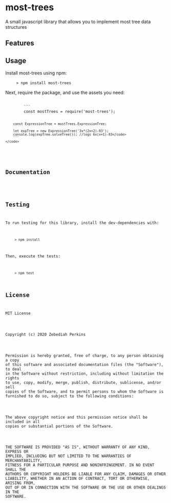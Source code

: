 <h1>most-trees</h1>
<p>A small javascript library that allows you to implement most tree data structures</p>
<h2>Features</h2>
<ul></ul>
<h2>Usage</h2>
<p>Install most-trees using npm:</p>
<pre>
    <code>> npm install most-trees</code>
</pre>
<p>Next, require the package, and use the assets you need:</p>
<pre>
    <code>
        ```
        const mostTrees = require('most-trees');

        const ExpressionTree = mostTrees.ExpressionTree;

        let expTree = new ExpressionTree('3x*(2x+2)-83');
        console.log(expTree.solveTree()); //logs 6x(x+1)-83</code>
        ```
    </code>
</pre>
<h2>Documentation</h2>
<ul></ul>
<h2>Testing</h2>
<p>To run testing for this library, install the dev-dependencies with:</p>
<pre>
    <code>> npm install</code>
</pre>
<p>Then, execute the tests:</p>
<pre>
    <code>> npm test</code>
</pre>
<h2>License</h2>
<p>MIT License</p><br>
<p>Copyright (c) 2020 Zebediah Perkins</p><br>
<p>Permission is hereby granted, free of charge, to any person obtaining a copy
of this software and associated documentation files (the "Software"), to deal
in the Software without restriction, including without limitation the rights
to use, copy, modify, merge, publish, distribute, sublicense, and/or sell
copies of the Software, and to permit persons to whom the Software is
furnished to do so, subject to the following conditions:</p><br>
<p>The above copyright notice and this permission notice shall be included in all
copies or substantial portions of the Software.</p><br>
<p>THE SOFTWARE IS PROVIDED "AS IS", WITHOUT WARRANTY OF ANY KIND, EXPRESS OR
IMPLIED, INCLUDING BUT NOT LIMITED TO THE WARRANTIES OF MERCHANTABILITY,
FITNESS FOR A PARTICULAR PURPOSE AND NONINFRINGEMENT. IN NO EVENT SHALL THE
AUTHORS OR COPYRIGHT HOLDERS BE LIABLE FOR ANY CLAIM, DAMAGES OR OTHER
LIABILITY, WHETHER IN AN ACTION OF CONTRACT, TORT OR OTHERWISE, ARISING FROM,
OUT OF OR IN CONNECTION WITH THE SOFTWARE OR THE USE OR OTHER DEALINGS IN THE
SOFTWARE.</p>
